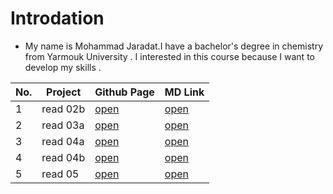 # Introdation
- My name is Mohammad Jaradat.I have a bachelor's degree in chemistry from Yarmouk University . I interested in this course because I want to develop my skills . 



No. |         Project         |  Github Page            | MD Link
--- | ------------------------| --------------------|--------------------------------
1   | read 02b | [open](https://morjaradat.github.io/reading-note/)      |[open](https://github.com/morjaradat/reading-note/blob/main/README.md)
2   | read 03a | [open](https://morjaradat.github.io/reading-note/read03a)|[open](https://github.com/morjaradat/reading-note/blob/main/read03a.md)
3   | read 04a | [open](https://morjaradat.github.io/reading-note/read04) |[open](https://github.com/morjaradat/reading-note/blob/main/read04.md)
4   | read 04b | [open](https://morjaradat.github.io/reading-note/rad04b) |[open](https://github.com/morjaradat/reading-note/blob/main/rad04b.md) 
5   | read 05   | [open](https://github.com/morjaradat/reading-note/blob/main/read05.md)|[open](https://morjaradat.github.io/reading-note/read05)
